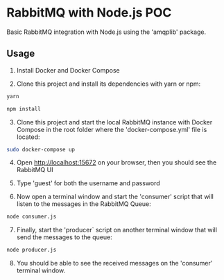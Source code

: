 # RabbitMQ with Node.js POC

Basic RabbitMQ integration with Node.js using the 'amqplib' package.

## Usage

1. Install Docker and Docker Compose

2. Clone this project and install its dependencies with yarn or npm:

```bash
yarn 
```
```bash
npm install
```

3. Clone this project and start the local RabbitMQ instance with Docker Compose in the root folder where the 'docker-compose.yml' file is located:

```bash
sudo docker-compose up
```

4. Open <a href="http://localhost:15672">http://localhost:15672</a> on your browser, then you should see the RabbitMQ UI

5. Type 'guest' for both the username and password

6. Now open a terminal window and start the 'consumer' script that will listen to the messages in the RabbitMQ Queue:

```bash
node consumer.js
```

7. Finally, start the 'producer` script on another terminal window that will send the messages to the queue:

```bash
node producer.js
```

8. You should be able to see the received messages on the 'consumer' terminal window.
